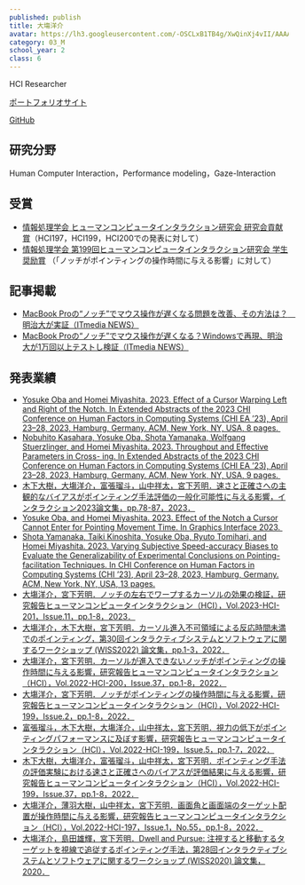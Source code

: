 ```yaml
---
published: publish
title: 大塲洋介
avatar: https://lh3.googleusercontent.com/-OSCLxB1TB4g/XwQinXj4vII/AAAAAAAAUlo/bMvBqULTngkoW7WMcsPPJcyqNCuLWu5igCE0YBhgLKroEAL1Ocqy0hY9ZkIRZMRBZzv4LuCATkfDtLLq8yTyUqTGfftPWHlUZKQY-0bfDw6whLx73XnbPAl8GpkPPGShRrs2AmCzhwzbmlAf_mzO8NH0LaeboTjKw8IDyVHDDp6WxAF086nlczkaC_XLaSiCe7Jze-JI3QIZPfd8QdHZK2meVYiU0CcJo8df5lDrmnTNtvdShegg5Ab1jEwxq5pONngSXqHjo2Sq-G_6BuEH-iYkvAbxtLQmxgApmCNWF1Vur1XJ7zD27H40-3UAjZINdXn_H_XMRsY58FJ_tFohUFvwVkpQyPp2Uh24qm0FiPHruVrpgH9Wl4LsXCeHb8AjaOFHx4Xy0vgJc88PJTDHJoTttspJFj5toKg4frD1J85ZUnFkSuAjXclcc4wz8_D0QrB3_n30krUjK8rXtVl4P_MUvspMazotYZua_Rd2ElBGi6AVeB3fzd_jdkj6uC80UmDAjFM3RFwFmrvD0yOXA72XW7rFozWgbb2-Z7RpofV1skoYEYoi4W_StG8shCJEjOlSIazxDNUB8rtcqFrbyq6Hr5V7eGGxnlep5DiO4hcTh-qRLAEdnB_1fI37V0x_vL4MltTnLy9mdMw1j_94K8eA7hg3puAWy08MwFySZ_5Eo_Fz2_0Gp09dJLLAg6sAjeJinp8vxK7k6O69uWHh1a16gq5_tIoAifJSAV9Xt6OoQHbp1S858Sx2VS_JgR8IjNjUcjariAVvGkQPk4uQstUfXTVkDwsnwjdW9MJGuu4IG/P1025794_Original.jpg
category: 03_M
school_year: 2
class: 6
---
```

H﻿CI Researcher

[ポートフォリオサイト](www.yosuke.xyz)

[GitHub](https://github.com/YosukeOba)

## **研究分野**

Human Computer Interaction，Performance modeling，Gaze-Interaction

## 受賞

* [情報処理学会 ヒューマンコンピュータインタラクション研究会 研究会貢献賞](http://www.sighci.jp/#:~:text=%E3%81%A8%E3%81%9D%E3%81%AE%E6%A4%9C%E8%A8%BC%E3%80%8D-,%E5%A4%A7%E5%A1%B2%20%E6%B4%8B%E4%BB%8B%EF%BC%88%E6%98%8E%E6%B2%BB%E5%A4%A7%E5%AD%A6%EF%BC%89,-1%E5%B9%B4%E9%96%93%E3%81%AB)（HCI197，HCI199，HCI200での発表に対して）
* [情報処理学会 第199回ヒューマンコンピュータインタラクション研究会 学生奨励賞](http://www.sighci.jp/#:~:text=%E5%A4%A7%E5%A1%B2%E6%B4%8B%E4%BB%8B%EF%BC%88%E6%98%8E%E6%B2%BB%E5%A4%A7%E5%AD%A6%EF%BC%89%0A%E3%80%80%E3%80%80%E3%80%8C%E3%83%8E%E3%83%83%E3%83%81%E3%81%8C%E3%83%9D%E3%82%A4%E3%83%B3%E3%83%86%E3%82%A3%E3%83%B3%E3%82%B0%E3%81%AE%E6%93%8D%E4%BD%9C%E6%99%82%E9%96%93%E3%81%AB%E4%B8%8E%E3%81%88%E3%82%8B%E5%BD%B1%E9%9F%BF%E3%80%8D)
  （「ノッチがポインティングの操作時間に与える影響」に対して）

## 記事掲載

* [MacBook Proの“ノッチ”でマウス操作が遅くなる問題を改善、その方法は？　明治大が実証（ITmedia NEWS）](https://www.itmedia.co.jp/news/articles/2211/21/news040.html)
* [MacBook Proの“ノッチ”でマウス操作が遅くなる？Windowsで再現、明治大が1万回以上テストし検証（ITmedia NEWS）](https://www.itmedia.co.jp/news/articles/2208/29/news049.html)

## **発表業績**

* [Yosuke Oba and Homei Miyashita. 2023. Effect of a Cursor Warping Left and Right of the Notch. In Extended Abstracts of the 2023 CHI Conference on Human Factors in Computing Systems (CHI EA ’23), April 23–28, 2023, Hamburg, Germany. ACM, New York, NY, USA, 8 pages. ](https://doi.org/10.1145/3544549.3585766)
* [Nobuhito Kasahara, Yosuke Oba, Shota Yamanaka, Wolfgang Stuerzlinger, and Homei Miyashita. 2023. Throughput and Effective Parameters in Cross- ing. In Extended Abstracts of the 2023 CHI Conference on Human Factors in Computing Systems (CHI EA ’23), April 23–28, 2023, Hamburg, Germany. ACM, New York, NY, USA, 9 pages. ](https://doi.org/10.1145/3544549.3585817)
* [木下大樹，大塲洋介，富張瑠斗，山中祥太，宮下芳明．速さと正確さへの主観的なバイアスがポインティング手法評価の一般化可能性に与える影響，インタラクション2023論文集，pp.78-87，2023．](http://www.interaction-ipsj.org/proceedings/2023/data/bib/INT23010.html)
* [Yosuke Oba, and Homei Miyashita. 2023. Effect of the Notch a Cursor Cannot Enter for Pointing Movement Time. In Graphics Interface 2023. ](https://openreview.net/forum?id=xDLkyclEc3)
* [Shota Yamanaka, Taiki Kinoshita, Yosuke Oba, Ryuto Tomihari, and Homei Miyashita. 2023. Varying Subjective Speed-accuracy Biases to Evaluate the Generalizability of Experimental Conclusions on Pointing-facilitation Techniques. In CHI Conference on Human Factors in Computing Systems (CHI ’23), April 23–28, 2023, Hamburg, Germany. ACM, New York, NY, USA, 13 pages.](https://doi.org/10.1145/3544548.3580740)
* [大塲洋介，宮下芳明．ノッチの左右でワープするカーソルの効果の検証，研究報告ヒューマンコンピュータインタラクション（HCI），Vol.2023-HCI-201，Issue.11，pp.1-8，2023．](http://id.nii.ac.jp/1001/00223213/)
* [大塲洋介，木下大樹，宮下芳明．カーソル進入不可領域による反応時間未満でのポインティング，第30回インタラクティブシステムとソフトウェアに関するワークショップ (WISS2022) 論文集，pp.1-3，2022．](https://research.miyashita.com/papers/D264)
* [大塲洋介，宮下芳明．カーソルが進入できないノッチがポインティングの操作時間に与える影響，研究報告ヒューマンコンピュータインタラクション（HCI），Vol.2022-HCI-200，Issue.37，pp.1-8，2022．](https://research.miyashita.com/papers/D263)
* [大塲洋介，宮下芳明．ノッチがポインティングの操作時間に与える影響，研究報告ヒューマンコンピュータインタラクション（HCI），Vol.2022-HCI-199，Issue.2，pp.1-8，2022．](https://research.miyashita.com/papers/D251)
* [富張瑠斗，木下大樹，大塲洋介，山中祥太，宮下芳明．視力の低下がポインティングパフォーマンスに及ぼす影響，研究報告ヒューマンコンピュータインタラクション（HCI），Vol.2022-HCI-199，Issue.5，pp.1-7，2022．](https://research.miyashita.com/papers/D252)
* [木下大樹，大塲洋介，富張瑠斗，山中祥太，宮下芳明．ポインティング手法の評価実験における速さと正確さへのバイアスが評価結果に与える影響，研究報告ヒューマンコンピュータインタラクション（HCI），Vol.2022-HCI-199，Issue.37，pp.1-8，2022．](https://research.miyashita.com/papers/D253)
* [大塲洋介，薄羽大樹，山中祥太，宮下芳明．画面角と画面端のターゲット配置が操作時間に与える影響，研究報告ヒューマンコンピュータインタラクション（HCI），Vol.2022-HCI-197，Issue.1，No.55，pp.1-8，2022．](https://research.miyashita.com/papers/D247)
* [大塲洋介，島田雄輝，宮下芳明．Dwell and Pursue: 注視すると移動するターゲットを視線で追従するポインティング手法，第28回インタラクティブシステムとソフトウェアに関するワークショップ (WISS2020) 論文集，2020．](https://research.miyashita.com/papers/D232)